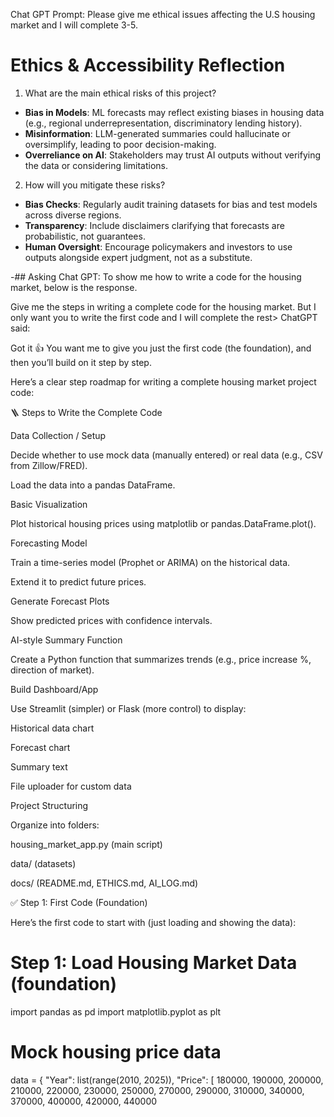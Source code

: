 Chat GPT Prompt: Please give me ethical issues affecting the U.S housing market and I will complete 3-5.

# Ethics & Accessibility Reflection

 1. What are the main ethical risks of this project?
- **Bias in Models**: ML forecasts may reflect existing biases in housing data (e.g., regional underrepresentation, discriminatory lending history).
- **Misinformation**: LLM-generated summaries could hallucinate or oversimplify, leading to poor decision-making.
- **Overreliance on AI**: Stakeholders may trust AI outputs without verifying the data or considering limitations.

 2. How will you mitigate these risks?
- **Bias Checks**: Regularly audit training datasets for bias and test models across diverse regions.
- **Transparency**: Include disclaimers clarifying that forecasts are probabilistic, not guarantees.
- **Human Oversight**: Encourage policymakers and investors to use outputs alongside expert judgment, not as a substitute.


-## Asking Chat GPT: To show me how to write a code for the housing market, below is the response.

Give me the steps in writing a complete code for the housing market. But I only want you to write the first code and I will complete the rest>
ChatGPT said:

Got it 👍 You want me to give you just the first code (the foundation), and then you’ll build on it step by step.

Here’s a clear step roadmap for writing a complete housing market project code:

🪜 Steps to Write the Complete Code

Data Collection / Setup

Decide whether to use mock data (manually entered) or real data (e.g., CSV from Zillow/FRED).

Load the data into a pandas DataFrame.

Basic Visualization

Plot historical housing prices using matplotlib or pandas.DataFrame.plot().

Forecasting Model

Train a time-series model (Prophet or ARIMA) on the historical data.

Extend it to predict future prices.

Generate Forecast Plots

Show predicted prices with confidence intervals.

AI-style Summary Function

Create a Python function that summarizes trends (e.g., price increase %, direction of market).

Build Dashboard/App

Use Streamlit (simpler) or Flask (more control) to display:

Historical data chart

Forecast chart

Summary text

File uploader for custom data

Project Structuring

Organize into folders:

housing_market_app.py (main script)

data/ (datasets)

docs/ (README.md, ETHICS.md, AI_LOG.md)

✅ Step 1: First Code (Foundation)

Here’s the first code to start with (just loading and showing the data):

# Step 1: Load Housing Market Data (foundation)

import pandas as pd
import matplotlib.pyplot as plt

# Mock housing price data
data = {
    "Year": list(range(2010, 2025)),
    "Price": [
        180000, 190000, 200000, 210000, 220000,
        230000, 250000, 270000, 290000, 310000,
        340000, 370000, 400000, 420000, 440000
